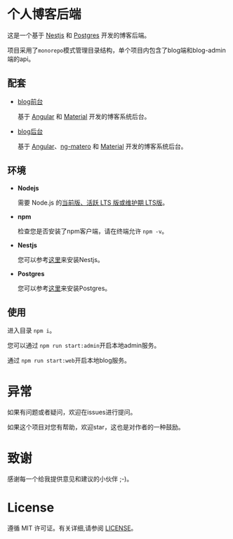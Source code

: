 # 个人博客后端

这是一个基于 [Nestjs](https://github.com/nestjs/nest) 和 [Postgres](https://github.com/postgres/postgres) 开发的博客后端。

项目采用了`monorepo`模式管理目录结构，单个项目内包含了blog端和blog-admin端的api。

## 配套

- [blog前台](https://github.com/KuuBee/blog)

  基于 [Angular](https://github.com/angular/angular) 和 [Material](https://github.com/angular/material) 开发的博客系统后台。

- [blog后台](https://github.com/KuuBee/blog-admin)

  基于 [Angular](https://github.com/angular/angular)、[ng-matero](https://github.com/ng-matero/ng-matero)  和 [Material](https://github.com/angular/material) 开发的博客系统后台。

## 环境

- **Nodejs**

  需要 Node.js 的[当前版、活跃 LTS 版或维护期 LTS版](https://nodejs.org/about/releases)。

- **npm**

  检查您是否安装了npm客户端，请在终端允许 `npm -v`。

- **Nestjs**

  您可以参考[这里](https://docs.nestjs.com/)来安装Nestjs。
  
- **Postgres**

  您可以参考[这里](https://www.postgresql.org/download/)来安装Postgres。

## 使用

进入目录 `npm i`。

您可以通过 `npm run start:admin`开启本地admin服务。

通过 `npm run start:web`开启本地blog服务。

# 异常

如果有问题或者疑问，欢迎在issues进行提问。

如果这个项目对您有帮助，欢迎star，这也是对作者的一种鼓励。


# 致谢

感谢每一个给我提供意见和建议的小伙伴 ;-)。

# License

遵循 MIT 许可证。有关详细,请参阅 [LICENSE](https://github.com/qiubaiying/qiubaiying.github.io/blob/master/LICENSE)。

